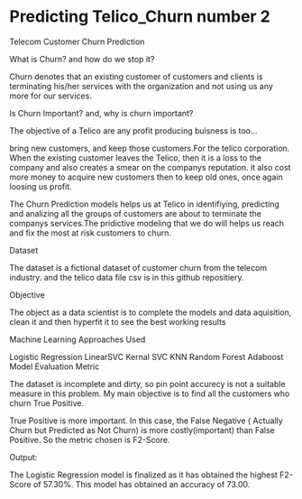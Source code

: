 # Predicting  Telico_Churn number 2
Telecom Customer Churn Prediction

What is Churn? and how do we stop it?

Churn denotes that an existing customer of customers and clients is terminating his/her services with the organization and not using us any more for our services.

Is Churn Important? and, why is churn important?

The objective of a Telico are any profit producing buisness is too...

bring new customers, and keep those customers.For the telico corporation.
When the existing customer leaves the Telico, then it is a loss to the company and also creates a smear on the companys reputation. it also cost more money to acquire new customers then to keep old ones, once again loosing us profit.

The Churn Prediction models helps us at Telico in identifiying, predicting and analizing all the groups of customers are about to terminate the companys services.The pridictive modeling that we do will helps us reach and fix the most at risk customers to churn.

Dataset

The dataset is a fictional dataset of customer churn from the telecom industry. and the telico data file csv is in this github repositiery.

Objective

The object as a data scientist is to complete the models and data aquisition, clean it and then hyperfit it to see the best working results

Machine Learning Approaches Used

Logistic Regression
LinearSVC
Kernal SVC
KNN
Random Forest
Adaboost
Model Evaluation Metric

The dataset is incomplete and dirty, so pin point accurecy is not a suitable measure in this problem. My main objective is to find all the customers who churn True Positive.

True Positive is more important. In this case, the False Negative ( Actually Churn but Predicted as Not Churn) is more costly(important) than False Positive. So the metric chosen is F2-Score.

Output:

The Logistic Regression model is finalized as it has obtained the highest F2-Score of 57.30%. This model has obtained an accuracy of 73.00.
